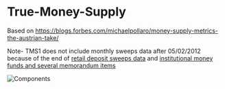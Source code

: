 # True-Money-Supply
Based on https://blogs.forbes.com/michaelpollaro/money-supply-metrics-the-austrian-take/

Note- TMS1 does not include monthly sweeps data after 05/02/2012 because of the end of [retail deposit sweeps data](https://research.stlouisfed.org/aggreg/swdata.html) and [institutional money funds and several memorandum items](https://www.federalreserve.gov/releases/H6/h6_technical_qa.htm#:~:text=8.%20Which%20release%20items%20will%20be%20discontinued%20once%20the%20H.6%20statistical%20release%20is%20published%20at%20a%20monthly%20frequency%3F)

![Components](https://static.seekingalpha.com/uploads/2010/3/19/saupload_money_supply_comparisons_2.png)
